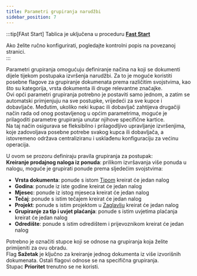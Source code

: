 ```yaml
---
title: Parametri grupiranja narudžbi  
sidebar_position: 7
---
```


:::tip[FAst Start]
Tablica je uključena u proceduru [**Fast Start**](/docs/guide/fast-start)

Ako želite ručno konfigurirati, pogledajte kontrolni popis na povezanoj stranici.  
:::

Parametri grupiranja omogućuju definiranje načina na koji se dokumenti dijele tijekom postupaka izvršenja narudžbi. Za to je moguće koristiti posebne flagove za grupiranje dokumenata prema različitim svojstvima, kao što su kategorija, vrsta dokumenta ili druge relevantne značajke.  
Ovi opći parametri grupiranja potrebno je postaviti samo jednom, a zatim se automatski primjenjuju na sve postupke, vrijedeći za sve kupce i dobavljače. Međutim, ukoliko neki kupac ili dobavljač zahtijeva drugačiji način rada od onog postavljenog u općim parametrima, moguće je prilagoditi parametre grupiranja unutar njihove specifične kartice.  
Na taj način osigurava se fleksibilno i prilagodljivo upravljanje izvršenjima, koje zadovoljava posebne potrebe svakog kupca ili dobavljača, a istovremeno održava centraliziranu i usklađenu konfiguraciju za većinu operacija.

U ovom se prozoru definiraju pravila grupiranja za postupak:   
**Kreiranje prodajnog naloga iz ponuda**: prilikom izvršavanja više ponuda u nalogu, moguće je grupirati ponude prema sljedećim svojstvima:  
- **Vrsta dokumenta**: ponude s istom [Tipom](/docs/configurations/tables/sales/sales-offer-type) kreirat će jedan nalog  
- **Godina**: ponude iz iste godine kreirat će jedan nalog  
- **Mjesec**: ponude iz istog mjeseca kreirat će jedan nalog  
- **Tečaj**: ponude s istim tečajem kreirat će jedan nalog  
- **Projekt**: ponude s istim projektom u [Zaglavlju](/docs/sales/offers/insert-offer) kreirat će jedan nalog
- **Grupiranje za tip i uvjet plaćanja**: ponude s istim uvjetima plaćanja kreirat će jedan nalog  
- **Odredište**: ponude s istim odredištem i prijevoznikom kreirat će jedan nalog  
 
Potrebno je označiti stupce koji se odnose na grupiranja koja želite primijeniti za ovu obradu.  
Flag **Sažetak** je ključno za kreiranje jednog dokumenta iz više izvorišnih dokumenata. Ostali flagovi odnose se na specifična grupiranja.            
Stupac **Prioritet** trenutno se ne koristi.  